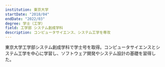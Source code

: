 ```yaml
---
institution: 東京大学
startDate: "2018/04"
endDate: "2022/03"
degree: 学士（工学）
field: 工学部 システム創成学科
description: コンピュータサイエンス、システム工学を専攻
---
```


東京大学工学部システム創成学科で学士号を取得。コンピュータサイエンスとシステム工学を中心に学習し、ソフトウェア開発やシステム設計の基礎を習得した。